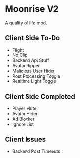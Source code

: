 # Moonrise V2
A quality of life mod.
## Client Side To-Do
* Flight
* No Clip
* Backend Api Stuff
* Avatar Ripper
* Malicious User Hider
* Post Processing Toggle
* Realtime Light Toggle

## Client Side Completed
* Player Mute
* Avatar Hider
* Ad Blocker
* Ignore List

## Client Issues
* Backend Post Timeouts